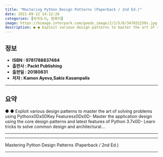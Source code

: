 ```yaml
---
title: "Mastering Python Design Patterns (Paperback / 2nd Ed.)"
date: 2021-09-12 14:12:28
categories: [외국도서, 컴퓨터]
image: https://bimage.interpark.com/goods_image/2/2/5/0/347032250s.jpg
description: ● ● Exploit various design patterns to master the art of solving problems using Pythonx0Dx0DKey Featuresx0Dx0D- Master the application design using the core d
---
```


## **정보**

- **ISBN : 9781788837484**
- **출판사 : Packt Publishing**
- **출판일 : 20180831**
- **저자 : Kamon Ayeva,Sakis Kasampalis**

------



## **요약**

●  ●  Exploit various design patterns to master the art of solving problems using Pythonx0Dx0DKey Featuresx0Dx0D- Master the application design using the core design patterns and latest features of Python 3.7x0D- Learn tricks to solve common design and architectural... 

------



------


Mastering Python Design Patterns (Paperback / 2nd Ed.) 

------


